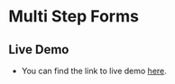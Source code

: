 # Multi Step Forms

## Live Demo
* You can find the link to live demo [here](http://project10-hassanalikhan.surge.sh/).